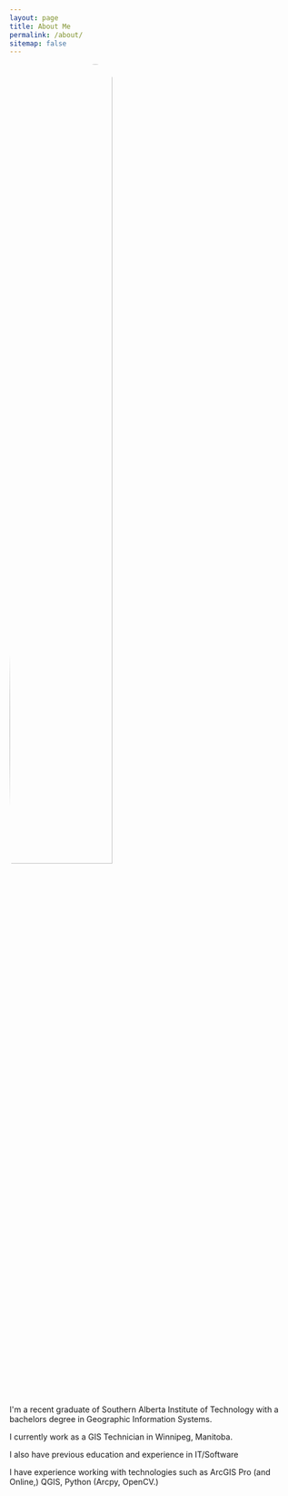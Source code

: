```yaml
---
layout: page
title: About Me
permalink: /about/
sitemap: false
---
```

<div class='about-img'>

<div>

<img height="60%" width="60%" style="border-radius:50%;" src="{{site.baseurl}}/assets/images/IMG_20220828.jpg">

</div>

<div class="about-text">

<p>I'm a recent graduate of Southern Alberta Institute of Technology with a bachelors degree in Geographic Information Systems.</p>

<p>I currently work as a GIS Technician in Winnipeg, Manitoba.</p>
  
<p>I also have previous education and experience in IT/Software</p>

<p>I have experience working with technologies such as ArcGIS Pro (and Online,) QGIS, Python (Arcpy, OpenCV.)</p> 
</div>
</div>
